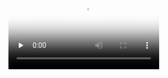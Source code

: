 

<video id="video" controls="" preload="none" poster="http://om2bks7xs.bkt.clouddn.com/2017-08-26-Markdown-Advance-Video.jpg">
<source id="mp4" src="https://youtu.be/rlS9eH5tEnY" type="video/mp4">
</video>
